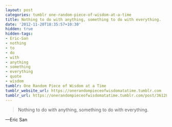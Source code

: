 ```yaml
---
layout: post
categories: tumblr one-random-piece-of-wisdom-at-a-time
title: Nothing to do with anything, something to do with everything.
date: '2012-11-20T18:35:57+10:30'
hidden: true
hidden-tags:
- Eric-San
- nothing
- to
- do
- with
- anything
- something
- everything
- quote
- wisdom
tumblr: One Random Piece of Wisdom at a Time
tumblr_website_url: https://onerandompieceofwisdomatatime.tumblr.com
tumblr_url: https://onerandompieceofwisdomatatime.tumblr.com/post/36128561185/nothing-to-do-with-anything-something-to-do-with
---
```

> Nothing to do with anything, something to do with everything.

—Eric San
